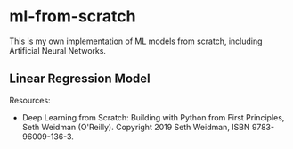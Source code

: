 # ml-from-scratch
This is my own implementation of ML models from scratch, including Artificial Neural Networks.

## Linear Regression Model

Resources:
* Deep Learning from Scratch: Building with Python from First Principles, Seth Weidman (O'Reilly). Copyright 2019 Seth Weidman, ISBN 9783-96009-136-3.
